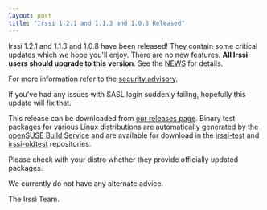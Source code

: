 ```yaml
---
layout: post
title: "Irssi 1.2.1 and 1.1.3 and 1.0.8 Released"
---
```


Irssi 1.2.1 and 1.1.3 and 1.0.8 have been released! They contain some
critical updates which we hope you'll enjoy. There are no new
features. **All Irssi users should upgrade to this version**. See the
[NEWS](/NEWS/#v1-2-1) for details.

For more information refer to the [security
advisory](/security/html/irssi_sa_2019_06).

If you've had any issues with SASL login suddenly failing, hopefully
this update will fix that.

This release can be downloaded from [our releases page](/NEWS). Binary
test packages for various Linux distributions are automatically
generated by the [openSUSE Build Service](https://build.opensuse.org/)
and are available for download in the
[irssi-test](https://software.opensuse.org/download.html?project=home:ailin_nemui:irssi-test;package=irssi)
and
[irssi-oldtest](https://software.opensuse.org/download.html?project=home:ailin_nemui:irssi-oldtest;package=irssi)
repositories.

Please check with your distro whether they provide officially updated
packages.

We currently do not have any alternate advice.

The Irssi Team.
